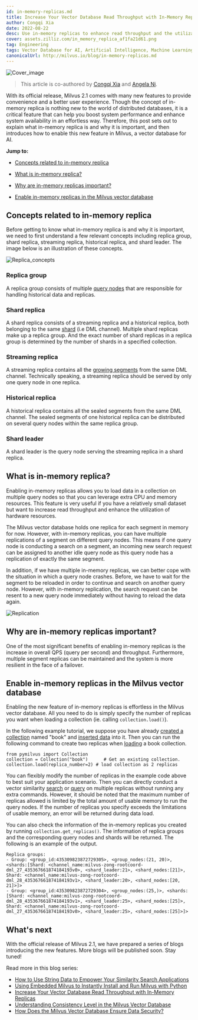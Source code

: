 ```yaml
---
id: in-memory-replicas.md
title: Increase Your Vector Database Read Throughput with In-Memory Replicas
author: Congqi Xia
date: 2022-08-22
desc: Use in-memory replicas to enhance read throughput and the utilization of hardware resources.
cover: assets.zilliz.com/in_memory_replica_af1fa21d61.png
tag: Engineering
tags: Vector Database for AI, Artificial Intelligence, Machine Learning
canonicalUrl: http://milvus.io/blog/in-memory-replicas.md
---
```


![Cover_image](https://assets.zilliz.com/in_memory_replica_af1fa21d61.png "Increase Your Vector Database Read Throughput with In-Memory Replicas")


> This article is co-authored by [Congqi Xia](https://github.com/congqixia) and [Angela Ni](https://www.linkedin.com/in/yiyun-n-2aa713163/).


With its official release, Milvus 2.1 comes with many new features to provide convenience and a better user experience. Though the concept of in-memory replica is nothing new to the world of distributed databases, it is a critical feature that can help you boost system performance and enhance system availability in an effortless way. Therefore, this post sets out to explain what in-memory replica is and why it is important, and then introduces how to enable this new feature in Milvus, a vector database for AI.

**Jump to:**

- [Concepts related to in-memory replica](#Concepts-related-to-in-memory-replica)

- [What is in-memory replica?](#What-is-in-memory-replica)

- [Why are in-memory replicas important?](#Why-are-in-memory-replicas-important)

- [Enable in-memory replicas in the Milvus vector database](#Enable-in-memory-replicas-in-the-Milvus-vector-database)



## Concepts related to in-memory replica

Before getting to know what in-memory replica is and why it is important, we need to first understand a few relevant concepts including replica group, shard replica, streaming replica, historical replica, and shard leader. The image below is an illustration of these concepts.

![Replica_concepts](https://assets.zilliz.com/diagram_1_525afc706a.jpg "Replica concepts.")

### Replica group

A replica group consists of multiple [query nodes](https://milvus.io/docs/v2.1.x/four_layers.md#Query-node) that are responsible for handling historical data and replicas.

### Shard replica

A shard replica consists of a streaming replica and a historical replica, both belonging to the same [shard](https://milvus.io/blog/deep-dive-1-milvus-architecture-overview.md#Shard) (i.e DML channel). Multiple shard replicas make up a replica group. And the exact number of shard replicas in a replica group is determined by the number of shards in a specified collection.

### Streaming replica

A streaming replica contains all the [growing segments](https://milvus.io/docs/v2.1.x/glossary.md#Segment) from the same DML channel. Technically speaking, a streaming replica should be served by only one query node in one replica.

### Historical replica

A historical replica contains all the sealed segments from the same DML channel. The sealed segments of one historical replica can be distributed on several query nodes within the same replica group.

### Shard leader

A shard leader is the query node serving the streaming replica in a shard replica.



## What is in-memory replica?

Enabling in-memory replicas allows you to load data in a collection on multiple query nodes so that you can leverage extra CPU and memory resources. This feature is very useful if you have a relatively small dataset but want to increase read throughput and enhance the utilization of hardware resources.

The Milvus vector database holds one replica for each segment in memory for now. However, with in-memory replicas, you can have multiple replications of a segment on different query nodes. This means if one query node is conducting a search on a segment, an incoming new search request can be assigned to another idle query node as this query node has a replication of exactly the same segment. 

In addition, if we have multiple in-memory replicas, we can better cope with the situation in which a query node crashes. Before, we have to wait for the segment to be reloaded in order to continue and search on another query node. However, with in-memory replication, the search request can be resent to a new query node immediately without having to reload the data again.

![Replication](https://assets.zilliz.com/replication_3_1_2c25513cb9.jpg "In-memory replicas.")



## Why are in-memory replicas important?

One of the most significant benefits of enabling in-memory replicas is the increase in overall QPS (query per second) and throughput. Furthermore, multiple segment replicas can be maintained and the system is more resilient in the face of a failover.



## Enable in-memory replicas in the Milvus vector database

Enabling the new feature of in-memory replicas is effortless in the Milvus vector database. All you need to do is simply specify the number of replicas you want when loading a collection (ie. calling `collection.load()`). 

In the following example tutorial, we suppose you have already [created a collection](https://milvus.io/docs/v2.1.x/create_collection.md) named "book" and [inserted data](https://milvus.io/docs/v2.1.x/insert_data.md) into it. Then you can run the following command to create two replicas when [loading](https://milvus.io/docs/v2.1.x/load_collection.md) a book collection.

```
from pymilvus import Collection
collection = Collection("book")      # Get an existing collection.
collection.load(replica_number=2) # load collection as 2 replicas
```

You can flexibly modify the number of  replicas in the example code above to best suit your application scenario. Then you can directly conduct a vector similarity [search](https://milvus.io/docs/v2.1.x/search.md) or [query](https://milvus.io/docs/v2.1.x/query.md) on multiple replicas without running any extra commands. However, it should be noted that the maximum number of replicas allowed is limited by the total amount of usable memory to run the query nodes. If the number of replicas you specify exceeds the limitations of usable memory, an error will be returned during data load. 

You can also check the information of the in-memory replicas you created by running `collection.get_replicas()`. The information of replica groups and the corresponding query nodes and shards will be returned. The following is an example of the output. 

```
Replica groups:
- Group: <group_id:435309823872729305>, <group_nodes:(21, 20)>, <shards:[Shard: <channel_name:milvus-zong-rootcoord-dml_27_435367661874184193v0>, <shard_leader:21>, <shard_nodes:[21]>, Shard: <channel_name:milvus-zong-rootcoord-dml_28_435367661874184193v1>, <shard_leader:20>, <shard_nodes:[20, 21]>]>
- Group: <group_id:435309823872729304>, <group_nodes:(25,)>, <shards:[Shard: <channel_name:milvus-zong-rootcoord-dml_28_435367661874184193v1>, <shard_leader:25>, <shard_nodes:[25]>, Shard: <channel_name:milvus-zong-rootcoord-dml_27_435367661874184193v0>, <shard_leader:25>, <shard_nodes:[25]>]>
```

 

## What's next

With the official release of Milvus 2.1, we have prepared a series of blogs introducing the new features. More blogs will be published soon. Stay tuned!


Read more in this blog series:

- [How to Use String Data to Empower Your Similarity Search Applications](https://milvus.io/blog/2022-08-08-How-to-use-string-data-to-empower-your-similarity-search-applications.md)
- [Using Embedded Milvus to Instantly Install and Run Milvus with Python](https://milvus.io/blog/embedded-milvus.md)
- [Increase Your Vector Database Read Throughput with In-Memory Replicas](https://milvus.io/blog/in-memory-replicas.md)
- [Understanding Consistency Level in the Milvus Vector Database](https://milvus.io/blog/understanding-consistency-levels-in-the-milvus-vector-database.md)
- [How Does the Milvus Vector Database Ensure Data Security?](https://milvus.io/blog/data-security.md)
